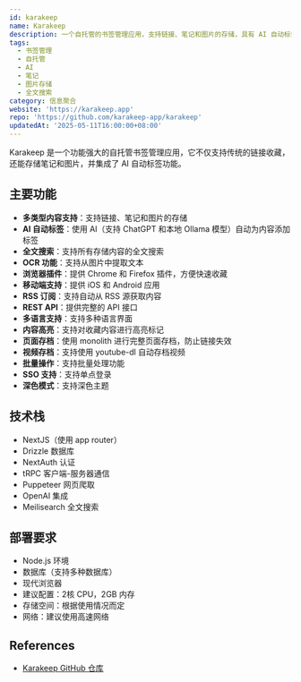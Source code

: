 ```yaml
---
id: karakeep
name: Karakeep
description: 一个自托管的书签管理应用，支持链接、笔记和图片的存储，具有 AI 自动标签和全文搜索功能
tags:
  - 书签管理
  - 自托管
  - AI
  - 笔记
  - 图片存储
  - 全文搜索
category: 信息聚合
website: 'https://karakeep.app'
repo: 'https://github.com/karakeep-app/karakeep'
updatedAt: '2025-05-11T16:00:00+08:00'
---
```


Karakeep 是一个功能强大的自托管书签管理应用，它不仅支持传统的链接收藏，还能存储笔记和图片，并集成了 AI 自动标签功能。

## 主要功能

- **多类型内容支持**：支持链接、笔记和图片的存储
- **AI 自动标签**：使用 AI（支持 ChatGPT 和本地 Ollama 模型）自动为内容添加标签
- **全文搜索**：支持所有存储内容的全文搜索
- **OCR 功能**：支持从图片中提取文本
- **浏览器插件**：提供 Chrome 和 Firefox 插件，方便快速收藏
- **移动端支持**：提供 iOS 和 Android 应用
- **RSS 订阅**：支持自动从 RSS 源获取内容
- **REST API**：提供完整的 API 接口
- **多语言支持**：支持多种语言界面
- **内容高亮**：支持对收藏内容进行高亮标记
- **页面存档**：使用 monolith 进行完整页面存档，防止链接失效
- **视频存档**：支持使用 youtube-dl 自动存档视频
- **批量操作**：支持批量处理功能
- **SSO 支持**：支持单点登录
- **深色模式**：支持深色主题

## 技术栈

- NextJS（使用 app router）
- Drizzle 数据库
- NextAuth 认证
- tRPC 客户端-服务器通信
- Puppeteer 网页爬取
- OpenAI 集成
- Meilisearch 全文搜索

## 部署要求

- Node.js 环境
- 数据库（支持多种数据库）
- 现代浏览器
- 建议配置：2核 CPU，2GB 内存
- 存储空间：根据使用情况而定
- 网络：建议使用高速网络

## References
- [Karakeep GitHub 仓库](https://github.com/karakeep-app/karakeep) 